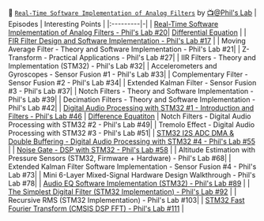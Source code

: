 

:abacus: [`Real-Time Software Implementation of Analog Filters`](https://www.youtube.com/playlist?list=PLXSyc11qLa1ZCn0JCnaaXOWN6Z46rK9jd) by [:tv:@Phil's Lab](https://www.youtube.com/@PhilsLab)
| Episodes | Interesting Points |
|:---------|-|
| [Real-Time Software Implementation of Analog Filters - Phil's Lab #20](https://www.youtube.com/watch?v=MrbffdimDts)| [Differential Equation](https://www.youtube.com/watch?v=MrbffdimDts&t=257s) |
| [FIR Filter Design and Software Implementation - Phil's Lab #17](https://youtu.be/uNNNj9AZisM)                                   |
| Moving Average Filter - Theory and Software Implementation - Phil's Lab #21|
| Z-Transform - Practical Applications - Phil's Lab #27|
| IIR Filters - Theory and Implementation (STM32) - Phil's Lab #32|
| Accelerometers and Gyroscopes - Sensor Fusion #1 - Phil's Lab #33|
| Complementary Filter - Sensor Fusion #2 - Phil's Lab #34|
| Extended Kalman Filter - Sensor Fusion #3 - Phil's Lab #37|
| Notch Filters - Theory and Software Implementation - Phil's Lab #39|
| Decimation Filters - Theory and Software Implementation - Phil's Lab #42|
| [Digital Audio Processing with STM32 #1   - Introduction and Filters - Phil's Lab #46](https://youtu.be/VDhmVrbSpqA)             | [Difference Equatiton](https://www.youtube.com/watch?v=VDhmVrbSpqA&t=861s)
| Notch Filters - Digital Audio Processing with STM32 #2 - Phil's Lab #49|
| Tremolo Effect - Digital Audio Processing with STM32 #3 - Phil's Lab #51|
| [STM32 I2S ADC DMA & Double Buffering - Digital Audio Processing with STM32 #4 - Phil's Lab #55](https://youtu.be/zlGSxZGwj-E) |
| [Noise Gate - DSP with STM32 - Phil's Lab #58](https://youtu.be/q_Anc8KyrXI)                           |
| Altitude Estimation with Pressure Sensors (STM32, Firmware + Hardware) - Phil's Lab #68|
| Extended Kalman Filter Software Implementation - Sensor Fusion #4 - Phil's Lab #73|
| Mini 6-Layer Mixed-Signal Hardware Design Walkthrough - Phil's Lab #78|
| [Audio EQ Software Implementation (STM32) - Phil's Lab #89](https://youtu.be/4o-_gUht_Xc)                                        |
| [The Simplest Digital Filter (STM32 Implementation) - Phil's Lab #92](https://youtu.be/1e_ZB8p5n6s)                              |
| Recursive RMS (STM32 Implementation) - Phil's Lab #103|
| [STM32 Fast Fourier Transform (CMSIS DSP FFT) - Phil's Lab #111](https://youtu.be/d1KvgOwWvkM)                                   |

